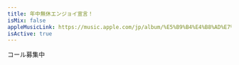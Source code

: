 ```yaml
---
title: 年中無休エンジョイ宣言！
isMix: false
appleMusicLink: https://music.apple.com/jp/album/%E5%B9%B4%E4%B8%AD%E7%84%A1%E4%BC%91%E3%82%A8%E3%83%B3%E3%82%B8%E3%83%A7%E3%82%A4%E5%AE%A3%E8%A8%80/1718410868?&i=1718410983
isActive: true
---
```


コール募集中